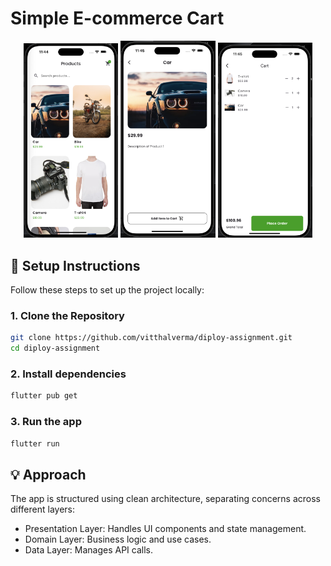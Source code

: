 # Simple E-commerce Cart

<!-- Adding three screenshots side by side -->
<p align="center">
  <img src="screenshots/s1.png" alt="Screenshot 1" width="30%" />
  <img src="screenshots/s2.png" alt="Screenshot 2" width="30%" />
  <img src="screenshots/s3.png" alt="Screenshot 3" width="30%" />
</p>


## 📝 Setup Instructions

Follow these steps to set up the project locally:

### 1. Clone the Repository

```bash
git clone https://github.com/vitthalverma/diploy-assignment.git
cd diploy-assignment
```
### 2. Install dependencies

```bash
flutter pub get
```
### 3. Run the app 

```bash
flutter run
```

## 💡 Approach

The app is structured using clean architecture, separating concerns across different layers:

- Presentation Layer: Handles UI components and state management.
- Domain Layer: Business logic and use cases.
- Data Layer: Manages API calls. 

